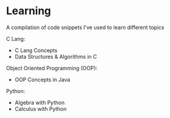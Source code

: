 # Learning
A compilation of code snippets I've used to learn different topics

C Lang:
* C Lang Concepts
* Data Structures & Algorithms in C

Object Oriented Programming (OOP):
* OOP Concepts in Java

Python:
* Algebra with Python
* Calculus with Python
